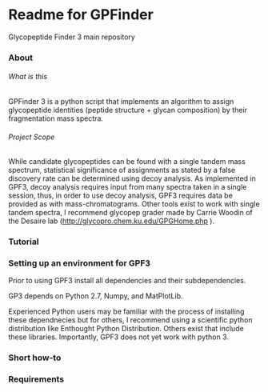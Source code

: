 Readme for GPFinder
=======

Glycopeptide Finder 3 main repository

### About
###### What is this
GPFinder 3 is a python script that implements an algorithm to assign
glycopeptide identities (peptide structure + glycan composition) by
their fragmentation mass spectra. 

###### Project Scope
While candidate glycopeptides can be found with a single tandem mass
spectrum, statistical significance of assignments as stated by a false
discovery rate can be determined using decoy analysis. As implemented
in GPF3, decoy analysis requires input from many spectra taken in a single
session, thus, in order to use decoy analysis, GPF3 requires data be
provided as with mass-chromatograms. Other tools exist to work with single
tandem spectra, I recommend glycopep grader made by Carrie Woodin of the
Desaire lab (http://glycopro.chem.ku.edu/GPGHome.php ).

### Tutorial
### Setting up an environment for GPF3

Prior to using GPF3 install all dependencies and their subdependencies. 

GP3 depends on Python 2.7, Numpy, and MatPlotLib.

Experienced Python users may be familiar with the process of installing
these dependnecies but for others, I recommend using a scientific python
distribution like Enthought Python Distribution. Others exist that include
these libraries. Importantly, GPF3 does not yet work with python 3.

### Short how-to


### Requirements

